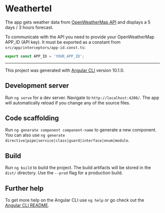 # Weathertel

The app gets weather data from [OpenWeatherMap API](https://openweathermap.org/api) and displays a 5 days / 3 hours forecast. 

To communicate with the API you need to provide your OpenWeatherMap APP_ID (API key). It must be exported as a constant from `src/app/interceptors/app-id.const.ts`:

```TypeScript
export const APP_ID = 'YOUR_APP_ID';
```
---

This project was generated with [Angular CLI](https://github.com/angular/angular-cli) version 10.1.0.

## Development server

Run `ng serve` for a dev server. Navigate to `http://localhost:4200/`. The app will automatically reload if you change any of the source files.

## Code scaffolding

Run `ng generate component component-name` to generate a new component. You can also use `ng generate directive|pipe|service|class|guard|interface|enum|module`.

## Build

Run `ng build` to build the project. The build artifacts will be stored in the `dist/` directory. Use the `--prod` flag for a production build.

## Further help

To get more help on the Angular CLI use `ng help` or go check out the [Angular CLI README](https://github.com/angular/angular-cli/blob/master/README.md).
